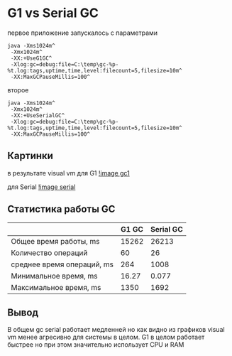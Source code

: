 # G1 vs Serial GC

первое приложение запускалось с параметрами
```
java -Xms1024m^
 -Xmx1024m^
 -XX:+UseG1GC^
 -Xlog:gc=debug:file=C:\temp\gc-%p-%t.log:tags,uptime,time,level:filecount=5,filesize=10m^
 -XX:MaxGCPauseMillis=100^
```
второе
``` 
java -Xms1024m^
 -Xmx1024m^
 -XX:+UseSerialGC^
 -Xlog:gc=debug:file=C:\temp\gc-%p-%t.log:tags,uptime,time,level:filecount=5,filesize=10m^
 -XX:MaxGCPauseMillis=100^
```

## Картинки
в результате visual vm
для G1
[!image gc1](./gc-gc1.png)

для Serial
[!image serial](./gc-serial.png)

## Статистика работы GC

|                        |  G1 GC       |  Serial GC |
|------------------------|--------------|------------|
| Общее время работы, ms | 15262        | 26213     |
| Количество операций    |  60          |      26    |
| среднее время операций, ms | 264      |    1008    |
| Минимальное время, ms  | 16.27        |     0.077  | 
| Максимальное время, ms | 1350         |    1692  |


## Вывод
В общем gc serial работает медленней но как видно из графиков visual vm менее агресивно для системы в целом. G1 в целом работает быстрее но при этом значительно использует CPU и RAM